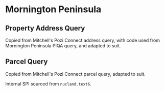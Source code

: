 # Mornington Peninsula

## Property Address Query

Copied from Mitchell's Pozi Connect address query, with code used from Mornington Peninsula PIQA query, and adapted to suit.

## Parcel Query

Copied from Mitchell's Pozi Connect parcel query, adapted to suit.

Internal SPI sourced from `nucland.text6`.
